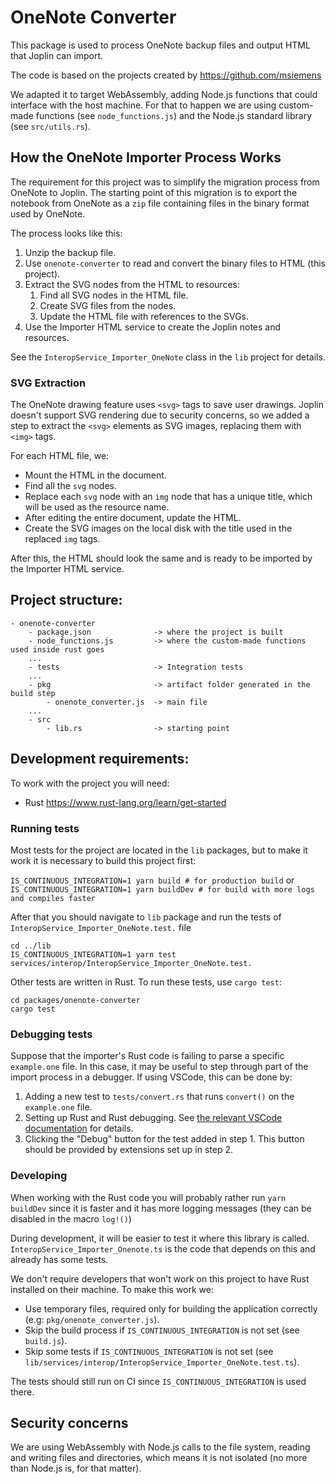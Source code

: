 # OneNote Converter

This package is used to process OneNote backup files and output HTML that Joplin can import.

The code is based on the projects created by https://github.com/msiemens

We adapted it to target WebAssembly, adding Node.js functions that could interface with the host machine. For that to happen we are using custom-made functions (see `node_functions.js`) and the Node.js standard library (see `src/utils.rs`).

## How the OneNote Importer Process Works

The requirement for this project was to simplify the migration process from OneNote to Joplin. The starting point of this migration is to export the notebook from OneNote as a `zip` file containing files in the binary format used by OneNote.

The process looks like this:

1. Unzip the backup file.
2. Use `onenote-converter` to read and convert the binary files to HTML (this project).
3. Extract the SVG nodes from the HTML to resources:
    1. Find all SVG nodes in the HTML file.
    2. Create SVG files from the nodes.
    3. Update the HTML file with references to the SVGs.
4. Use the Importer HTML service to create the Joplin notes and resources.

See the `InteropService_Importer_OneNote` class in the `lib` project for details.

### SVG Extraction

The OneNote drawing feature uses `<svg>` tags to save user drawings. Joplin doesn't support SVG rendering due to security concerns, so we added a step to extract the `<svg>` elements as SVG images, replacing them with `<img>` tags.

For each HTML file, we:

- Mount the HTML in the document.
- Find all the `svg` nodes.
- Replace each `svg` node with an `img` node that has a unique title, which will be used as the resource name.
- After editing the entire document, update the HTML.
- Create the SVG images on the local disk with the title used in the replaced `img` tags.

After this, the HTML should look the same and is ready to be imported by the Importer HTML service.

## Project structure:

```
- onenote-converter
    - package.json              -> where the project is built
    - node_functions.js         -> where the custom-made functions used inside rust goes
    ...
    - tests                     -> Integration tests
    ...
    - pkg                       -> artifact folder generated in the build step
        - onenote_converter.js  -> main file
    ...
    - src
        - lib.rs                -> starting point
```

## Development requirements:

To work with the project you will need:

- Rust https://www.rust-lang.org/learn/get-started

### Running tests

Most tests for the project are located in the `lib` packages, but to make it work it is necessary to build this project first:

`IS_CONTINUOUS_INTEGRATION=1 yarn build # for production build`
or 
`IS_CONTINUOUS_INTEGRATION=1 yarn buildDev # for build with more logs and compiles faster`

After that you should navigate to `lib` package and run the tests of `InteropService_Importer_OneNote.test.` file

```
cd ../lib
IS_CONTINUOUS_INTEGRATION=1 yarn test services/interop/InteropService_Importer_OneNote.test.
```

Other tests are written in Rust. To run these tests, use `cargo test`:
```
cd packages/onenote-converter
cargo test
```

### Debugging tests

Suppose that the importer's Rust code is failing to parse a specific `example.one` file. In this case, it may be useful to step through part of the import process in a debugger. If using VSCode, this can be done by:
1. Adding a new test to `tests/convert.rs` that runs `convert()` on the `example.one` file.
2. Setting up Rust and Rust debugging. See [the relevant VSCode documentation](https://code.visualstudio.com/docs/languages/rust#_debugging) for details.
3. Clicking the "Debug" button for the test added in step 1. This button should be provided by extensions set up in step 2.



### Developing

When working with the Rust code you will probably rather run `yarn buildDev` since it is faster and it has more logging messages (they can be disabled in the macro `log!()`)

During development, it will be easier to test it where this library is called. `InteropService_Importer_Onenote.ts` is the code that depends on this and already has some tests.

We don't require developers that won't work on this project to have Rust installed on their machine.
To make this work we:

- Use temporary files, required only for building the application correctly (e.g: `pkg/onenote_converter.js`).
- Skip the build process if `IS_CONTINUOUS_INTEGRATION` is not set (see `build.js`).
- Skip some tests if `IS_CONTINUOUS_INTEGRATION` is not set (see `lib/services/interop/InteropService_Importer_OneNote.test.ts`).

The tests should still run on CI since `IS_CONTINUOUS_INTEGRATION` is used there.

## Security concerns

We are using WebAssembly with Node.js calls to the file system, reading and writing files and directories, which means
it is not isolated (no more than Node.js is, for that matter). 